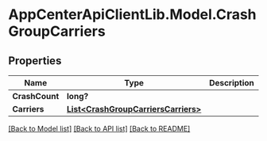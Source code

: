# AppCenterApiClientLib.Model.CrashGroupCarriers
## Properties

Name | Type | Description | Notes
------------ | ------------- | ------------- | -------------
**CrashCount** | **long?** |  | [optional] 
**Carriers** | [**List&lt;CrashGroupCarriersCarriers&gt;**](CrashGroupCarriersCarriers.md) |  | [optional] 

[[Back to Model list]](../README.md#documentation-for-models) [[Back to API list]](../README.md#documentation-for-api-endpoints) [[Back to README]](../README.md)


